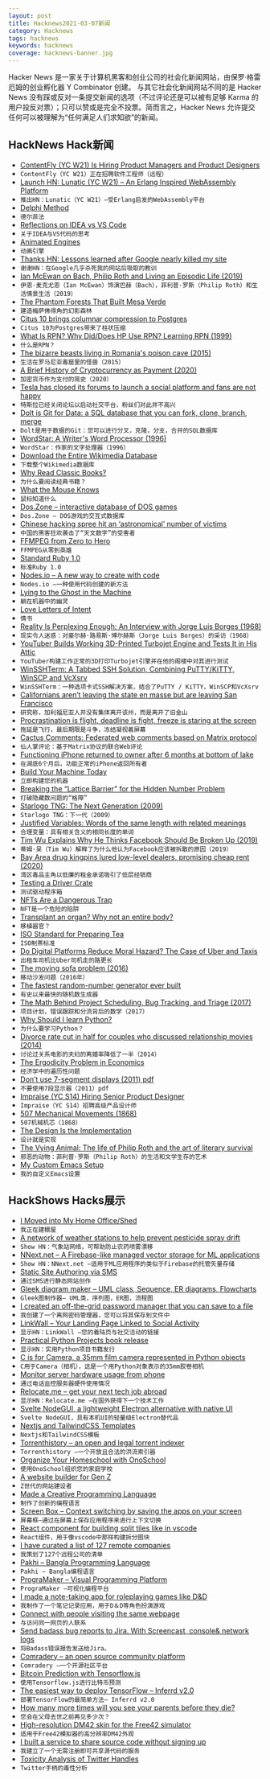 ```yaml
---
layout: post
title: Hacknews2021-03-07新闻
category: Hacknews
tags: hacknews
keywords: hacknews
coverage: hacknews-banner.jpg
---
```


Hacker News 是一家关于计算机黑客和创业公司的社会化新闻网站，由保罗·格雷厄姆的创业孵化器 Y Combinator 创建。
与其它社会化新闻网站不同的是 Hacker News 没有踩或反对一条提交新闻的选项（不过评论还是可以被有足够 Karma 的用户投反对票）；只可以赞或是完全不投票。简而言之，Hacker News 允许提交任何可以被理解为“任何满足人们求知欲”的新闻。

## HackNews Hack新闻


- [ContentFly (YC W21) Is Hiring Product Managers and Product Designers](https://contentfly.com/company)
- `ContentFly（YC W21）正在招聘软件工程师（远程）`
- [Launch HN: Lunatic (YC W21) – An Erlang Inspired WebAssembly Platform](item?id=26367029)
- `推出HN：Lunatic（YC W21）–受Erlang启发的WebAssembly平台`
- [Delphi Method](https://en.wikipedia.org/wiki/Delphi_method)
- `德尔菲法`
- [Reflections on IDEA vs VS Code](https://archive.vn/nNdT1)
- `关于IDEA与VS代码的思考`
- [Animated Engines](http://animatedengines.com/)
- `动画引擎`
- [Thanks HN: Lessons learned after Google nearly killed my site](https://www.uploader.win/blog/)
- `谢谢HN：在Google几乎杀死我的网站后吸取的教训`
- [Ian McEwan on Bach, Philip Roth and Living an Episodic Life (2019)](https://lithub.com/ian-mcewan-on-bach-philip-roth-and-living-an-episodic-life/)
- `伊恩·麦克尤恩（Ian McEwan）饰演巴赫（Bach），菲利普·罗斯（Philip Roth）和生活情景生活（2019）`
- [The Phantom Forests That Built Mesa Verde](https://www.sapiens.org/column/curiosities/mesa-verde-ancestral-puebloan/)
- `建造梅萨佛得角的幻影森林`
- [Citus 10 brings columnar compression to Postgres](https://www.citusdata.com/blog/2021/03/06/citus-10-columnar-compression-for-postgres/)
- `Citus 10为Postgres带来了柱状压缩`
- [What Is RPN? Why Did/Does HP Use RPN? Learning RPN (1999)](https://www.hpmuseum.org/rpn.htm)
- `什么是RPN？`
- [The bizarre beasts living in Romania's poison cave (2015)](http://www.bbc.co.uk/earth/story/20150904-the-bizarre-beasts-living-in-romanias-poison-cave)
- `生活在罗马尼亚毒窟里的怪兽（2015）`
- [A Brief History of Cryptocurrency as Payment (2020)](https://www.bakkt.com/blog/consumer/a-brief-history-of-cryptocurrency-as-payment)
- `加密货币作为支付的简史（2020）`
- [Tesla has closed its forums to launch a social platform and fans are not happy](https://techcrunch.com/2021/03/05/tesla-has-closed-its-forums-to-launch-a-social-platform-and-fans-are-not-happy/)
- `特斯拉已经关闭论坛以启动社交平台，粉丝们对此并不高兴`
- [Dolt is Git for Data: a SQL database that you can fork, clone, branch, merge](https://github.com/dolthub/dolt#dolt)
- `Dolt是用于数据的Git：您可以进行分叉，克隆，分支，合并的SQL数据库`
- [WordStar: A Writer's Word Processor (1996)](http://sfwriter.com/wordstar.htm)
- `WordStar：作家的文字处理器（1996）`
- [Download the Entire Wikimedia Database](https://dumps.wikimedia.org/)
- `下载整个Wikimedia数据库`
- [Why Read Classic Books?](https://literaryforge.blog/2021/03/03/why-read-classic-books/)
- `为什么要阅读经典书籍？`
- [What the Mouse Knows](https://simonsarris.substack.com/p/what-the-mouse-knows)
- `鼠标知道什么`
- [Dos.Zone – interactive database of DOS games](http://dos.zone)
- `Dos.Zone – DOS游戏的交互式数据库`
- [Chinese hacking spree hit an ‘astronomical’ number of victims](https://www.wired.com/story/china-microsoft-exchange-server-hack-victims/)
- `中国的黑客狂欢袭击了“天文数字”的受害者`
- [FFMPEG from Zero to Hero](https://ffmpegfromzerotohero.com/)
- `FFMPEG从零到英雄`
- [Standard Ruby 1.0](https://blog.testdouble.com/posts/2021-03-04-announcing-standard-ruby-1.0/)
- `标准Ruby 1.0`
- [Nodes.io – A new way to create with code](https://nodes.io/)
- `Nodes.io –一种使用代码创建的新方法`
- [Lying to the Ghost in the Machine](http://www.antipope.org/charlie/blog-static/2021/03/lying-to-the-ghost-in-the-mach.html)
- `躺在机器中的幽灵`
- [Love Letters of Intent](https://launchfirst.substack.com/p/love-letters-of-intent)
- `情书`
- [Reality Is Perplexing Enough: An Interview with Jorge Luis Borges (1968)](https://www.commonwealmagazine.org/interview-jorge-luis-borges)
- `现实令人迷惑：对豪尔赫·路易斯·博尔赫斯（Jorge Luis Borges）的采访（1968）`
- [YouTuber Builds Working 3D-Printed Turbojet Engine and Tests It in His Attic](https://www.thedrive.com/news/39624/youtuber-builds-working-3d-printed-turbojet-engine-and-tests-it-in-his-attic)
- `YouTuber构建工作正常的3D打印Turbojet引擎并在他的阁楼中对其进行测试`
- [WinSSHTerm: A Tabbed SSH Solution, Combining PuTTY/KiTTY, WinSCP and VcXsrv](https://winsshterm.blogspot.com/)
- `WinSSHTerm：一种选项卡式SSH解决方案，结合了PuTTY / KiTTY，WinSCP和VcXsrv`
- [Californians aren’t leaving the state en masse but are leaving San Francisco](https://www.latimes.com/california/story/2021-03-04/california-exodus-san-francisco-migration)
- `研究称，加利福尼亚人并没有集体离开该州，而是离开了旧金山`
- [Procrastination is flight, deadline is fight, freeze is staring at the screen](https://pmigdal.medium.com/dont-fight-flight-or-freeze-your-body-and-emotions-96f5aa30b299)
- `拖延是飞行，最后期限是斗争，冻结凝视着屏幕`
- [Cactus Comments: Federated web comments based on Matrix protocol](https://cactus.chat/)
- `仙人掌评论：基于Matrix协议的联合Web评论`
- [Functioning iPhone returned to owner after 6 months at bottom of lake](https://www.cbc.ca/news/canada/british-columbia/cell-phone-recovered-from-harrison-lake-1.5937753?cmp=rss)
- `在湖底6个月后，功能正常的iPhone返回所有者`
- [Build Your Machine Today](https://vention.io)
- `立即构建您的机器`
- [Breaking the “Lattice Barrier” for the Hidden Number Problem](https://eprint.iacr.org/2020/1540)
- `打破隐藏数问题的“格障”`
- [Starlogo TNG: The Next Generation (2009)](http://web.mit.edu/mitstep/projects/starlogo-tng.html)
- `Starlogo TNG：下一代（2009）`
- [Justified Variables: Words of the same length with related meanings](https://github.com/timvieira/justified-variables)
- `合理变量：具有相关含义的相同长度的单词`
- [Tim Wu Explains Why He Thinks Facebook Should Be Broken Up (2019)](https://www.wired.com/story/tim-wu-explains-why-facebook-broken-up/)
- `蒂姆·吴（Tim Wu）解释了为什么他认为Facebook应该被拆散的原因（2019）`
- [Bay Area drug kingpins lured low-level dealers, promising cheap rent (2020)](https://www.eastbaytimes.com/2020/03/12/in-the-midst-of-housing-shortage-bay-area-drug-kingpins-lured-in-low-level-dealers-with-promises-of-cheap-rent-feds-say/)
- `湾区毒品主角以低廉的租金承诺吸引了低层经销商`
- [Testing a Driver Crate](https://ferrous-systems.com/blog/test-driver-crate/)
- `测试驱动程序箱`
- [NFTs Are a Dangerous Trap](https://seths.blog/2021/03/nfts-are-a-dangerous-trap/)
- `NFT是一个危险的陷阱`
- [Transplant an organ? Why not an entire body?](https://www.washingtonpost.com/outlook/transplant-an-organ-why-not-an-entire-body/2021/03/04/ae55bf54-64b4-11eb-8c64-9595888caa15_story.html)
- `移植器官？`
- [ISO Standard for Preparing Tea](https://en.wikipedia.org/wiki/ISO_3103)
- `ISO制茶标准`
- [Do Digital Platforms Reduce Moral Hazard? The Case of Uber and Taxis](https://pubsonline.informs.org/doi/abs/10.1287/mnsc.2020.3721)
- `出租车司机比Uber司机走的路更长`
- [The moving sofa problem (2016)](https://www.math.ucdavis.edu/~romik/movingsofa/)
- `移动沙发问题（2016年）`
- [The fastest random-number generator ever built](https://www.nature.com/articles/d41586-021-00562-6)
- `有史以来最快的随机数生成器`
- [The Math Behind Project Scheduling, Bug Tracking, and Triage (2017)](https://apenwarr.ca/log/?m=201712)
- `项目计划，错误跟踪和分流背后的数学（2017）`
- [Why Should I learn Python?](https://usemynotes.com/why-should-i-learn-python/)
- `为什么要学习Python？`
- [Divorce rate cut in half for couples who discussed relationship movies (2014)](https://www.rochester.edu/news/divorce-rate-cut-in-half-for-couples-who-discussed-relationship-movies/)
- `讨论过关系电影的夫妇的离婚率降低了一半（2014）`
- [The Ergodicity Problem in Economics](https://www.nature.com/articles/s41567-019-0732-0)
- `经济学中的遍历性问题`
- [Don’t use 7-segment displays (2011) pdf](http://www.harold.thimbleby.net/cv/files/seven-segment.pdf)
- `不要使用7段显示器（2011）pdf`
- [Impraise (YC S14) Hiring Senior Product Designer](https://impraise.recruitee.com/o/senior-product-designer)
- `Impraise（YC S14）招聘高级产品设计师`
- [507 Mechanical Movements (1868)](http://507movements.com)
- `507机械机芯（1868）`
- [The Design Is the Implementation](https://danshumway.com/blog/design-is-implementation/)
- `设计就是实现`
- [The Vying Animal: The life of Philip Roth and the art of literary survival](https://www.bookforum.com/print/2801/the-life-of-philip-roth-and-the-art-of-literary-survival-24390)
- `邪恶的动物：菲利普·罗斯（Philip Roth）的生活和文学生存的艺术`
- [My Custom Emacs Setup](https://hristos.co/blog/my-custom-emacs-setup/)
- `我的自定义Emacs设置`


## HackShows Hacks展示

- [ I Moved into My Home Office/Shed](https://aaronfrancis.com/shedquarters)
- `我正在建棚屋`
- [ A network of weather stations to help prevent pesticide spray drift](https://cotl.com.au/launch.html)
- `Show HN：气象站网络，可帮助防止农药喷雾漂移`
- [ NNext.net – A Firebase-like managed vector storage for ML applications](item?id=26324850)
- `Show HN：NNext.net –适用于ML应用程序的类似于Firebase的托管矢量存储`
- [ Static Site Authoring via SMS](https://phasedust.com/)
- `通过SMS进行静态网站创作`
- [ Gleek diagram maker – UML class, Sequence, ER diagrams, Flowcharts](https://www.gleek.io)
- `Gleek图制作器– UML类，序列图，ER图，流程图`
- [ I created an off-the-grid password manager that you can save to a file](https://www.passpilot.com/)
- `我创建了一个离网密码管理器，您可以将其保存到文件中`
- [ LinkWall – Your Landing Page Linked to Social Activity](https://linkwall.me)
- `显示HN：LinkWall –您的着陆页与社交活动的链接`
- [ Practical Python Projects book release](https://practicalpython.yasoob.me)
- `显示HN：实用Python项目书籍发行`
- [ C is for Camera, a 35mm film camera represented in Python objects](https://github.com/evildmp/C-is-for-Camera)
- `C用于Camera（相机），这是一个用Python对象表示的35mm胶卷相机`
- [ Monitor server hardware usage from phone](https://github.com/lab-ml/labml/blob/master/guides/hardware_monitoring.md)
- `通过电话监控服务器硬件使用情况`
- [ Relocate.me – get your next tech job abroad](https://relocate.me)
- `显示HN：Relocate.me –在国外获得下一个技术工作`
- [ Svelte NodeGUI, a lightweight Electron alternative with native UI](https://github.com/nodegui/svelte-nodegui)
- `Svelte NodeGUI，具有本机UI的轻量级Electron替代品`
- [ Nextjs and TailwindCSS Templates](https://nextails.com/)
- `Nextjs和TailwindCSS模板`
- [ Torrenthistory – an open and legal torrent indexer](https://torrenthistory.org/)
- `Torrenthistory –一个开放且合法的洪流索引器`
- [ Organize Your Homeschool with OnoSchool](https://www.onoschool.com)
- `使用OnoSchool组织您的家庭学校`
- [ A website builder for Gen Z](https://straw.page?utm)
- `Z世代的网站建设者`
- [ Made a Creative Programming Language](https://superstrings.substack.com/)
- `制作了创新的编程语言`
- [ Screen Box – Context switching by saving the apps on your screen](https://screenbox.app)
- `屏幕框–通过在屏幕上保存应用程序来进行上下文切换`
- [ React component for building split tiles like in vscode](https://github.com/DevbookHQ/splitter)
- `React组件，用于像vscode中那样构建拆分图块`
- [ I have curated a list of 127 remote companies](item?id=26367279)
- `我策划了127个远程公司的清单`
- [ Pakhi – Bangla Programming Language](https://github.com/Shafin098/pakhi-bhasha)
- `Pakhi – Bangla编程语言`
- [ PrograMaker – Visual Programming Platform](https://programaker.com/about)
- `PrograMaker –可视化编程平台`
- [ I made a note-taking app for roleplaying games like D&D](https://www.critical-notes.com)
- `我制作了一个笔记记录应用，用于D＆D等角色扮演游戏`
- [ Connect with people visiting the same webpage](https://chrome.google.com/webstore/detail/anywyse/gfohefaikkfjlddgdigfpjhijljmneik)
- `与访问同一网页的人联系`
- [ Send badass bug reports to Jira. With Screencast, console& network logs](https://disbug.io/?ref=hn)
- `将Badass错误报告发送给Jira。`
- [ Comradery – an open source community platform](https://comradery.com/)
- `Comradery –一个开源社区平台`
- [ Bitcoin Prediction with Tensorflow.js](https://bitcoinpredict.ai/)
- `使用Tensorflow.js进行比特币预测`
- [ The easiest way to deploy TensorFlow – Inferrd v2.0](https://inferrd.com/#v2)
- `部署TensorFlow的最简单方法– Inferrd v2.0`
- [ How many more times will you see your parents before they die?](https://parents.surge.sh/)
- `您会在父母去世之前再见多少次？`
- [ High-resolution DM42 skin for the Free42 simulator](https://github.com/StreakyCobra/dm42-skin)
- `适用于Free42模拟器的高分辨率DM42外观`
- [ I built a service to share source code without signing up](https://harigami.net)
- `我建立了一个无需注册即可共享源代码的服务`
- [ Toxicity Analysis of Twitter Handles](https://twictator.herokuapp.com/)
- `Twitter手柄的毒性分析`

